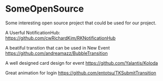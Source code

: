 # SomeOpenSource

Some interesting open source project that could be used for our project.

A Userful NotificationHub:
https://github.com/cwRichardKim/RKNotificationHub

A beatiful transtion that can be used in New Event
https://github.com/andreamazz/BubbleTransition

A well designed card design for event
https://github.com/Yalantis/Koloda

Great animation for login
https://github.com/entotsu/TKSubmitTransition

